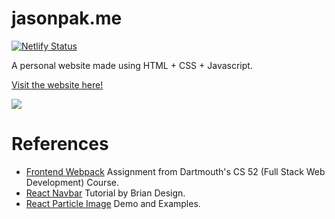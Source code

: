 # jasonpak.me

[![Netlify Status](https://api.netlify.com/api/v1/badges/968e5a21-c034-45f0-9f9a-4532b39b6c41/deploy-status)](https://app.netlify.com/sites/jasonpak/deploys)

A personal website made using HTML + CSS + Javascript.

[Visit the website here!](https://jasonpak.me/)

![](src/img/mockup/jpme.gif)

# References
* [Frontend Webpack](https://cs52.me/assignments/sa/starterpack/) Assignment from Dartmouth's CS 52 (Full Stack Web Development) Course.
* [React Navbar](https://www.youtube.com/watch?v=fL8cFqhTHwA) Tutorial by Brian Design.
* [React Particle Image](https://codesandbox.io/examples/package/react-particle-image) Demo and Examples.